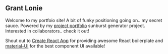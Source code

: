 ## Grant Lonie

Welcome to my portfoio site! A bit of funky positioning going on.. my secret sauce. Powered by my [project portfolio](https://github.com/GeeDollaHolla/project-portfolio) sunburst generator project. Interested in collaborators.. check it out!

Shout out to [Create React App](https://github.com/facebook/create-react-app) for providing awesome React boilerplate and [material-UI](https://material-ui.com/) for the best component UI available!
